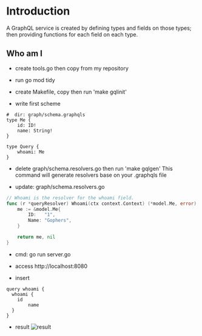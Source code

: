 # Introduction

A GraphQL service is created by defining types and fields on those types; then providing functions for each field on each type. 

## Who am I

- create tools.go then copy from my repository
- run go mod tidy
- create Makefile, copy then run 'make gqlinit'

- write first scheme
```gql
#  dir: graph/schema.graphqls
type Me {
	id: ID!
	name: String!
}

type Query {
	whoami: Me
}
```

- delete graph/schema.resolvers.go then run 'make gqlgen'
This command will generate resolvers base on your .graphqls file

- update: graph/schema.resolvers.go

```go
// Whoami is the resolver for the whoami field.
func (r *queryResolver) Whoami(ctx context.Context) (*model.Me, error) {
	me := &model.Me{
		ID:   "1",
		Name: "Gophers",
	}

	return me, nil
}
```

- cmd: go run server.go

- access http://localhost:8080

- insert

```gql
query whoami {
  whoami {
    id
		name    
  }
}
```

- result
![result]()